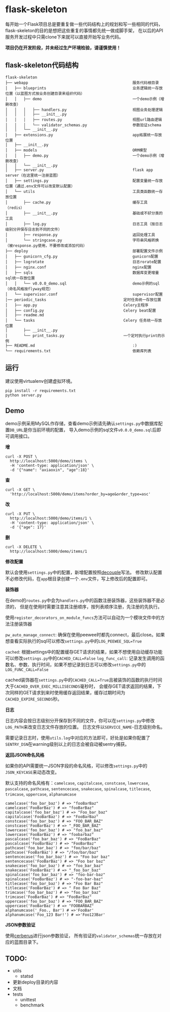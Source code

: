 flask-skeleton
==============

每开始一个Flask项目总是要重复做一些代码结构上的规划和写一些相同的代码，
flask-skeleton的目的是想把这些重复的事情都先统一做成脚手架，
在以后的API服务开发过程中只需clone下来就可以直接开始写业务代码。

**项目仍在开发阶段，并未经过生产环境检验，请谨慎使用！**


## flask-skeleton代码结构

    flask-skeleton
    ├── webapp                                              服务代码根目录
    │   ├── blueprints                                      业务逻辑统一存放位置（以蓝图方式按业务创建目录来组织代码）
    │   │   ├── demo                                        一个demo示例（增删改查）
    │   │   │   ├── handlers.py                             视图业务处理逻辑
    │   │   │   ├── __init__.py
    │   │   │   ├── routes.py                               视图url路由逻辑
    │   │   │   └── validator_schemas.py                    参数验证schema
    │   │   └── __init__.py
    │   ├── extensions.py                                   app拓展统一存放位置
    │   ├── __init__.py
    │   ├── models                                          ORM模型
    │   │   ├── demo.py                                     一个demo示例（增删改查）
    │   │   └── __init__.py
    │   ├── server.py                                       flask app server（在这里统一注册蓝图）
    │   ├── settings.py                                     配置变量统一存放位置（通过.env文件可以改变默认配置）
    │   └── utils                                           工具类函数统一存放位置
    │       ├── cache.py                                    缓存工具（redis）
    │       ├── __init__.py                                 基础或不好分类的工具
    │       ├── log.py                                      日志工具（按日志级别分开保存日志到不同的文件）
    │       ├── response.py                                 返回处理工具
    │       └── stringcase.py                               字符串风格转换（被response.py使用，不要修改或添加代码）
    ├── deploy                                              部署配置文件示例
    │   ├── gunicorn_cfg.py                                 gunicorn配置
    │   ├── logrotate                                       日志rorate配置
    │   ├── nginx.conf                                      nginx配置
    │   ├── sqls                                            数据库变更增量sql统一存放位置
    │   │   └── v0.0.0_demo.sql                             demo示例的sql（命名风格按flyway规范）
    │   └── supervisor.conf                                 supervisor配置
    │── periodic_tasks                                  定时任务统一存放位置
    │   ├── app.py                                      Celery主程序
    │   ├── config.py                                   Celery beat配置
    │   ├── readme.md
    │   └── tasks                                       Celery 任务统一存放位置
    │       ├── __init__.py
    │       └── print_tasks.py                          一个定时执行print的示例
    ├── README.md                                           :)
    └── requirements.txt                                    依赖库列表


## 运行

建议使用virtualenv创建虚拟环境。

    pip install -r requirements.txt
    python server.py

## Demo

demo示例采用MySQL作存储，查看demo示例请先确认`settings.py`中数据库配置`DB_URL`是你当前环境的配置，
导入demo示例的sql文件`v0.0.0_demo.sql`后即可调用接口。

**增**

    curl -X POST \
      http://localhost:5000/demo/items \
      -H 'content-type: application/json' \
      -d '{"name": "axiaoxin", "age":18}'

**查**

    curl -X GET \
      'http://localhost:5000/demo/items?order_by=age&order_type=asc'

**改**

    curl -X PUT \
      http://localhost:5000/demo/items/1 \
      -H 'content-type: application/json' \
      -d '{"age": 17}'

**删**

    curl -X DELETE \
      http://localhost:5000/demo/items/1


**修改配置**

默认会使用`settings.py`中的配置，新增配置按照[decouple](https://github.com/henriquebastos/python-decouple)写法。
修改默认配置不必修改代码，在`app`根目录创建一个`.env`文件，写上修改后的配置即可。

**装饰器**

在demo的`routes.py`中会为`handlers.py`中的函数注册装饰器，这些装饰器不是必须的，
但是在使用时需要注意其注册顺序，按列表顺序注册，先注册的先执行。

使用`register_decorators_on_module_funcs`方法可以自动为一个模块文件中的方法注册装饰器

`pw_auto_manage_connect`: 确保在使用peewee时都先connect，最后close。如果想查看实际执行的sql可以修改`settings.py`中的`LOG_PEEWEE_SQL=True`

`cached`: 根据settings中的配置缓存GET请求的结果，如果不想使用自动缓存功能可以修改`settings.py`中的`CACHED_CALL=False`
`log_func_call`: 记录发生调用的函数名、参数、执行时间，如果不想记录到日志可以修改`settings.py`中的`LOG_FUNC_CALL=False`

cached装饰器在`settings.py`中的`CACHED_CALL=True`且被装饰的函数的执行时间大于`CACHED_OVER_EXEC_MILLISECONDS`毫秒时，
会缓存GET请求返回的结果，下次同样的GET请求到来时使用缓存返回结果，缓存过期时间为`CACHED_EXPIRE_SECONDS`秒。

**日志**

日志内容会按日志级别分开保存到不同的文件，你可以在`settings.py`中修改`LOG_PATH`来改变日志文件存放的位置。
日志文件以`SERVICE_NAME`-日志级别命名。

需要记录日志时，使用`utils.log`中对应的方法即可，好处是如果你配置了`SENTRY_DSN`在warning级别以上的日志会被自动被sentry捕获。

**返回JSON命名风格**

如果你的API需要统一JSON字段的命名风格，可以修改`settings.py`中的`JSON_KEYCASE`来动态改变。

默认支持的命名风格有：`camelcase`, `capitalcase`, `constcase`, `lowercase`, `pascalcase`, `pathcase`, `sentencecase`, `snakecase`, `spinalcase`, `titlecase`, `trimcase`, `uppercase`, `alphanumcase`

    camelcase('foo_bar_baz') # => "fooBarBaz"
    camelcase('FooBarBaz') # => "fooBarBaz"
    capitalcase('foo_bar_baz') # => "Foo_bar_baz"
    capitalcase('FooBarBaz') # => "FooBarBaz"
    constcase('foo_bar_baz') # => "FOO_BAR_BAZ"
    constcase('FooBarBaz') # => "_FOO_BAR_BAZ"
    lowercase('foo_bar_baz') # => "foo_bar_baz"
    lowercase('FooBarBaz') # => "foobarbaz"
    pascalcase('foo_bar_baz') # => "FooBarBaz"
    pascalcase('FooBarBaz') # => "FooBarBaz"
    pathcase('foo_bar_baz') # => "foo/bar/baz"
    pathcase('FooBarBaz') # => "/foo/bar/baz"
    sentencecase('foo_bar_baz') # => "Foo bar baz"
    sentencecase('FooBarBaz') # => "Foo bar baz"
    snakecase('foo_bar_baz') # => "foo_bar_baz"
    snakecase('FooBarBaz') # => "_foo_bar_baz"
    spinalcase('foo_bar_baz') # => "foo-bar-baz"
    spinalcase('FooBarBaz') # => "-foo-bar-baz"
    titlecase('foo_bar_baz') # => "Foo Bar Baz"
    titlecase('FooBarBaz') # => " Foo Bar Baz"
    trimcase('foo_bar_baz') # => "foo_bar_baz"
    trimcase('FooBarBaz') # => "FooBarBaz"
    uppercase('foo_bar_baz') # => "FOO_BAR_BAZ"
    uppercase('FooBarBaz') # => "FOOBARBAZ"
    alphanumcase('_Foo., Bar') # =>'FooBar'
    alphanumcase('Foo_123 Bar!') # =>'Foo123Bar'

**JSON参数验证**

使用[cerberus](https://github.com/pyeve/cerberus)进行json参数验证，
所有验证的`validator_schemas`统一存放在对应的蓝图目录下。


## TODO:

- utils
    - statsd
- 更新deploy目录的内容
- 文档
- tests
    - unittest
    - benchmark
